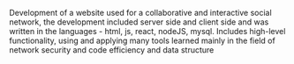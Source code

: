 Development of a website used for a collaborative and interactive social network,
the development included server side and client side and was written in the languages - html, js, react, nodeJS, mysql.
Includes high-level functionality, using and applying many tools learned mainly in the field of network security and code efficiency and data structure
